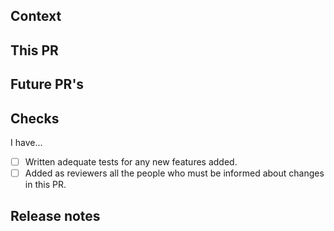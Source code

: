 ## Context

<!-- What background does someone need to know to understand this PR? -->

## This PR

<!-- What does this PR aim to do? How does it achieve this? -->

## Future PR's

<!-- Is any further work planned in this area? -->

## Checks

I have...

- [ ] Written adequate tests for any new features added.
- [ ] Added as reviewers all the people who must be informed about changes in this PR.
<!-- Please add other checks you have performed -->

## Release notes

<!--
Release notes are sent to the Slack solution channel when a new version is deployed to an environment.
Release notes should include changes that are meaningful for your team. These will not be shown in the UI.

Insert release notes between START and END tags below. Leave release notes empty if you don't want to include anything in the release notes. This will be automatically picked up by Github Action when deploying to an environment.
-->

<!--START-->

<!--END-->
